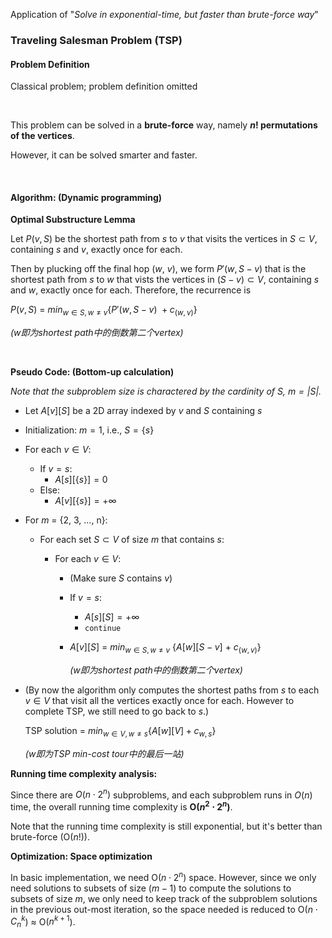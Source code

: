 Application of "*Solve in exponential-time, but faster than brute-force way*"

### Traveling Salesman Problem (TSP)

#### Problem Definition

Classical problem; problem definition omitted

<br>

This problem can be solved in a **brute-force** way, namely **$n!$ permutations of the vertices**.

However, it can be solved smarter and faster.

<br>

#### Algorithm: (Dynamic programming)

**Optimal Substructure Lemma**

Let $P(v, S)$ be the shortest path from $s$ to $v$ that visits the vertices in $S \subset V$, containing $s$ and $v$, exactly once for each.

Then by plucking off the final hop ($w$, $v$), we form $P'(w, S - v)$ that is the shortest path from $s$ to $w$ that vists the vertices in $(S - v) \subset V$, containing $s$ and $w$, exactly once for each. Therefore, the recurrence is

$P(v, S) \ = \ min_{w \in S, w \ne v} \{P'(w, S - v) \ + c_{(w, v)}\}$

*(w即为shortest path中的倒数第二个vertex)*

<br>

**Pseudo Code: (Bottom-up calculation)**

*Note that the subproblem size is charactered by the cardinity of $S$, $m = |S|$.*

* Let $A[v][S]$ be a 2D array indexed by $v$ and $S$ containing $s$

* Initialization: $m = 1$, i.e., $S = \{s\}$

* For each $v \in V$:

  * If $v = s$:
    * $A[s][\{s\}] = 0$
  * Else:
    * $A[v][\{s\}] = +\infty$

* For $m$ = {2, 3, …, n}:

  * For each set $S \subset V$ of size $m$ that contains $s$:

    * For each $v \in V$:

      * (Make sure $S$ contains $v$)

      * If $v = s$:

        * $A[s][S] = +\infty$
        * ``continue``

      * $A[v][S] \ = \ min_{w \in S, w \ne v} \ \{A[w][S - v] \ + \ c_{(w, v)}\}$

        *($w$即为shortest path中的倒数第二个vertex)*

* (By now the algorithm only computes the shortest paths from $s$ to each $v \in V$ that visit all the vertices exactly once for each. However to complete TSP, we still need to go back to $s$.)

  TSP solution = $min_{w \in V, w \ne s} \{A[w][V] + c_{w, s}\}$

  *($w$即为TSP min-cost tour中的最后一站)*

**Running time complexity analysis:**

Since there are $O(n \cdot 2^n)$ subproblems, and each subproblem runs in $O(n)$ time, the overall running time complexity is **O($n^2 \cdot 2^n$)**.

Note that the running time complexity is still exponential, but it's better than brute-force (O($n!$)).

**Optimization: Space optimization**

In basic implementation, we need O($n \cdot 2^n$) space. However, since we only need solutions to subsets of size ($m - 1$) to compute the solutions to subsets of size $m$, we only need to keep track of the subproblem solutions in the previous out-most iteration, so the space needed is reduced to O($n \cdot C_n^k$) $\approx$ O($n^{k+1}$).

